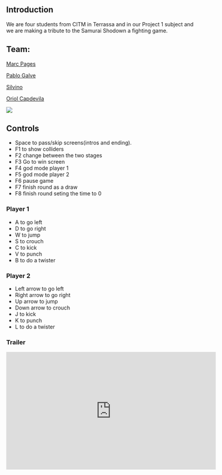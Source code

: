 ## Introduction



We are four students from CITM in Terrassa and in our Project 1 subject and we are making a tribute to the Samurai Shodown a fighting game.

## Team:

[Marc Pages](https://github.com/marcpages2020)

[Pablo Galve](https://github.com/pablogalve)

[Silvino](https://github.com/silvino00)

[Oriol Capdevila](https://github.com/OriolCS2)

![](https://github.com/marcpages2020/Samurai-Shodown/raw/master/Assets/Images/Wiki/Home/20190311_122730.jpg?raw=true)

## Controls

* Space to pass/skip screens(intros and ending).
* F1 to show colliders
* F2 change between the two stages
* F3 Go to win screen
* F4 god mode player 1
* F5 god mode player 2
* F6 pause game
* F7 finish round as a draw
* F8 finish round seting the time to 0

### Player 1

* A to go left
* D to go right
* W to jump
* S to crouch
* C to kick
* V to punch
* B to do a twister

### Player 2

* Left arrow to go left
* Right arrow to go right
* Up arrow to jump
* Down arrow to crouch
* J to kick
* K to punch
* L to do a twister

### Trailer

<iframe width="560" height="315" src="https://www.youtube.com/embed/E-6JAjPpcuk" frameborder="0" allow="accelerometer; autoplay; encrypted-media; gyroscope; picture-in-picture" allowfullscreen></iframe>
